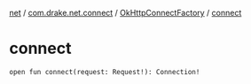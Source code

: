 [net](../../index.md) / [com.drake.net.connect](../index.md) / [OkHttpConnectFactory](index.md) / [connect](./connect.md)

# connect

`open fun connect(request: Request!): Connection!`